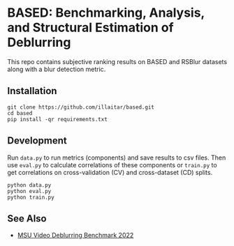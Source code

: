 # BASED: Benchmarking, Analysis, and Structural Estimation of Deblurring

This repo contains subjective ranking results on BASED and RSBlur datasets
along with a blur detection metric.

## Installation

```shell
git clone https://github.com/illaitar/based.git
cd based
pip install -qr requirements.txt
```

## Development

Run `data.py` to run metrics (components) and save results to csv files.
Then use `eval.py` to calculate correlations of these components or `train.py` to get
correlations on cross-validation (CV) and cross-dataset (CD) splits.

```shell
python data.py
python eval.py
python train.py
```

## See Also

* [MSU Video Deblurring Benchmark 2022](https://videoprocessing.ai/benchmarks/deblurring.html)
